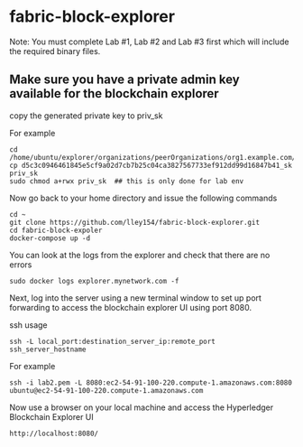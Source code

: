 # fabric-block-explorer
Note: You must complete Lab #1, Lab #2 and Lab #3 first which will include the required binary files.

## Make sure you have a private admin key available for the blockchain explorer

copy the generated private key to priv_sk

For example
```
cd /home/ubuntu/explorer/organizations/peerOrganizations/org1.example.com/users/Admin@org1.example.com/msp/keystore/
cp d5c3c0946461845e5cf9a02d7cb7b25c04ca3827567733ef912dd99d16847b41_sk priv_sk
sudo chmod a+rwx priv_sk  ## this is only done for lab env
```

Now go back to your home directory and issue the following commands
```
cd ~
git clone https://github.com/lley154/fabric-block-explorer.git
cd fabric-block-expoler
docker-compose up -d
```
You can look at the logs from the explorer and check that there are no errors
```
sudo docker logs explorer.mynetwork.com -f
```

Next, log into the server using a new terminal window to set up port forwarding to access the blockchain explorer UI using port 8080.

ssh usage
```
ssh -L local_port:destination_server_ip:remote_port ssh_server_hostname
```
For example
```
ssh -i lab2.pem -L 8080:ec2-54-91-100-220.compute-1.amazonaws.com:8080 ubuntu@ec2-54-91-100-220.compute-1.amazonaws.com
```
Now use a browser on your local machine and access the Hyperledger Blockchain Explorer UI
```
http://localhost:8080/
```

